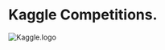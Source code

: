 # Kaggle Competitions.

![Kaggle.logo](https://www.google.com/url?sa=i&url=https%3A%2F%2Fsudonull.com%2Fposts%2F17835-Competition-Kaggle-Home-Credit-Default-Risk-data-analysis-and-simple-predictive-models&psig=AOvVaw2CU1JvqNMOz2HF0gI3f0Cy&ust=1571315379211000&source=images&cd=vfe&ved=0CAIQjRxqFwoTCOC0iIvkoOUCFQAAAAAdAAAAABAP)

